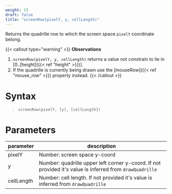 ```yaml
---
weight: 15
draft: false
title: "screenRow(pixelY, y, cellLength)"
---
```


Returns the quadrille row to which the screen space `pixelY` coordinate belong.

{{< callout type="warning" >}}
**Observations**  
1. `screenRow(pixelY, y, cellLength)` returns a value not constrain to lie in [0..[height]({{< ref "height" >}})].
2. If the quadrille is currently being drawn use the [mouseRow]({{< ref "mouse_row" >}}) property instead.
{{< /callout >}}

# Syntax

> `screenRow(pixelY, [y], [cellLength])`

# Parameters

| parameter  | description                                                                                              |
|------------|----------------------------------------------------------------------------------------------------------|
| pixelY     | Number: screen space y-coord                                                                             |
| y          | Number: quadrille upper left corner y-coord. If not provided it's value is inferred from `drawQuadrille` |
| cellLength | Number: cell length. If not provided it's value is inferred from `drawQuadrille`                         |